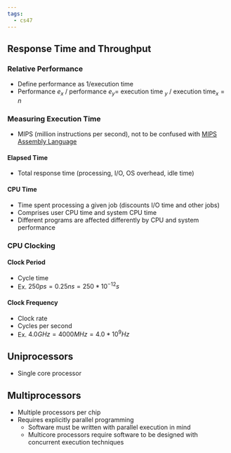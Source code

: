 ```yaml
---
tags:
  - cs47
---
```

## Response Time and Throughput
### Relative Performance
* Define performance as 1/execution time
* Performance $e_x$ / performance $e_y=$  execution time $_y$ / execution time$_x=n$
### Measuring Execution Time
- MIPS (million instructions per second), not to be confused with [MIPS Assembly Language](../CS%20152/2%20-%20Architecture.md#MIPS%20Assembly%20Language)
#### Elapsed Time
- Total response time (processing, I/O, OS overhead, idle time)
#### CPU Time
- Time spent processing a given job (discounts I/O time and other jobs)
- Comprises user CPU time and system CPU time
- Different programs are affected differently by CPU and system performance
### CPU Clocking
#### Clock Period
- Cycle time
- Ex. $250ps=0.25ns=250*10^{-12}s$
#### Clock Frequency
- Clock rate
- Cycles per second
- Ex. $4.0 GHz = 4000 MHz = 4.0*10^9Hz$
## Uniprocessors
- Single core processor
## Multiprocessors
- Multiple processors per chip
- Requires explicitly parallel programming
	- Software must be written with parallel execution in mind
	- Multicore processors require software to be designed with concurrent execution techniques